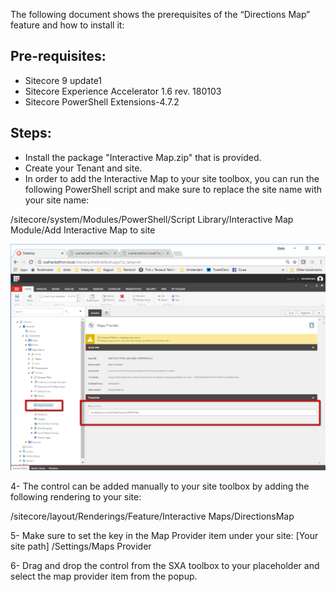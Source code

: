 
The following document shows the prerequisites of the “Directions Map” feature and how to install it:

## Pre-requisites:

- Sitecore 9 update1
- Sitecore Experience Accelerator 1.6 rev. 180103 
- Sitecore PowerShell Extensions-4.7.2

## Steps:
- Install the package "Interactive Map.zip" that is provided.
- Create your Tenant and site.
- In order to add the Interactive Map to your site toolbox, you can run the following PowerShell script and make sure to replace the site name with your site name:
 
/sitecore/system/Modules/PowerShell/Script Library/Interactive Map Module/Add Interactive Map to site

![p5](images/p1.png?raw=true "p5")

4-	 The control can be added manually to your site toolbox by adding the following rendering to your site:

/sitecore/layout/Renderings/Feature/Interactive Maps/DirectionsMap

5-	Make sure to set the key in the Map Provider item under your site:
[Your site path] /Settings/Maps Provider

6-	Drag and drop the control from the SXA toolbox to your placeholder and select the map provider item from the popup.
